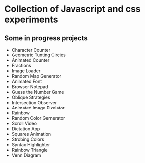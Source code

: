 # Collection of Javascript and css experiments

## Some in progress projects

- Character Counter
- Geometric Tunting Circles
- Animated Counter
- Fractions
- Image Loader
- Random Map Generator
- Animated Font
- Browser Notepad
- Guess the Number Game
- Oblique Strategies
- Intersection Observer
- Animated Image Pixelator
- Rainbow
- Random Color Gernerator
- Scroll Video
- Dictation App
- Squares Animation
- Strobing Colors
- Syntax Highlighter
- Rainbow Triangle
- Venn Diagram
